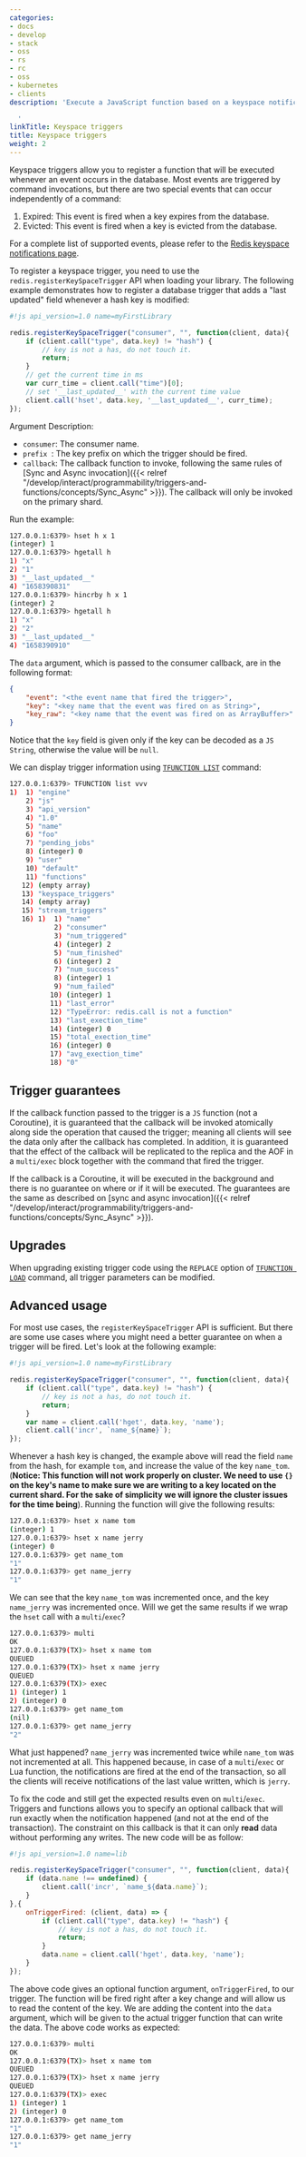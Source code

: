 ```yaml
---
categories:
- docs
- develop
- stack
- oss
- rs
- rc
- oss
- kubernetes
- clients
description: 'Execute a JavaScript function based on a keyspace notification

  '
linkTitle: Keyspace triggers
title: Keyspace triggers
weight: 2
---
```


Keyspace triggers allow you to register a function that will be executed whenever an event occurs in the database. Most events are triggered by command invocations, but there are two special events that can occur independently of a command:

1. Expired: This event is fired when a key expires from the database.
2. Evicted: This event is fired when a key is evicted from the database.

For a complete list of supported events, please refer to the [Redis keyspace notifications page](https://redis.io/docs/manual/keyspace-notifications/#events-generated-by-different-commands).

To register a keyspace trigger, you need to use the `redis.registerKeySpaceTrigger` API when loading your library. The following example demonstrates how to register a database trigger that adds a "last updated" field whenever a hash key is modified:

```js
#!js api_version=1.0 name=myFirstLibrary

redis.registerKeySpaceTrigger("consumer", "", function(client, data){
    if (client.call("type", data.key) != "hash") {
        // key is not a has, do not touch it.
        return;
    }
    // get the current time in ms
    var curr_time = client.call("time")[0];
    // set '__last_updated__' with the current time value
    client.call('hset', data.key, '__last_updated__', curr_time);
});
```

Argument Description:

* `consumer`: The consumer name.
* `prefix `: The key prefix on which the trigger should be fired.
* `callback`: The callback function to invoke, following the same rules of [Sync and Async invocation]({{< relref "/develop/interact/programmability/triggers-and-functions/concepts/Sync_Async" >}}). The callback will only be invoked on the primary shard.

Run the example:

```bash
127.0.0.1:6379> hset h x 1
(integer) 1
127.0.0.1:6379> hgetall h
1) "x"
2) "1"
3) "__last_updated__"
4) "1658390831"
127.0.0.1:6379> hincrby h x 1
(integer) 2
127.0.0.1:6379> hgetall h
1) "x"
2) "2"
3) "__last_updated__"
4) "1658390910"
```

The `data` argument, which is passed to the consumer callback, are in the following format:

```json
{
    "event": "<the event name that fired the trigger>",
    "key": "<key name that the event was fired on as String>",
    "key_raw": "<key name that the event was fired on as ArrayBuffer>"
}
```

Notice that the `key` field is given only if the key can be decoded as a `JS` `String`, otherwise the value will be `null`.

We can display trigger information using [`TFUNCTION LIST`](/commands/tfunction-list) command:

```bash
127.0.0.1:6379> TFUNCTION list vvv
1)  1) "engine"
    2) "js"
    3) "api_version"
    4) "1.0"
    5) "name"
    6) "foo"
    7) "pending_jobs"
    8) (integer) 0
    9) "user"
    10) "default"
    11) "functions"
   12) (empty array)
   13) "keyspace_triggers"
   14) (empty array)
   15) "stream_triggers"
   16) 1)  1) "name"
           2) "consumer"
           3) "num_triggered"
           4) (integer) 2
           5) "num_finished"
           6) (integer) 2
           7) "num_success"
           8) (integer) 1
           9) "num_failed"
          10) (integer) 1
          11) "last_error"
          12) "TypeError: redis.call is not a function"
          13) "last_exection_time"
          14) (integer) 0
          15) "total_exection_time"
          16) (integer) 0
          17) "avg_exection_time"
          18) "0"
```

## Trigger guarantees

If the callback function passed to the trigger is a `JS` function (not a Coroutine), it is guaranteed that the callback will be invoked atomically along side the operation that caused the trigger; meaning all clients will see the data only after the callback has completed. In addition, it is guaranteed that the effect of the callback will be replicated to the replica and the AOF in a `multi/exec` block together with the command that fired the trigger.

If the callback is a Coroutine, it will be executed in the background and there is no guarantee on where or if it will be executed. The guarantees are the same as described on [sync and async invocation]({{< relref "/develop/interact/programmability/triggers-and-functions/concepts/Sync_Async" >}}).

## Upgrades

When upgrading existing trigger code using the `REPLACE` option of [`TFUNCTION LOAD`](/commands/tfunction-load) command, all trigger parameters can be modified.

## Advanced usage

For most use cases, the `registerKeySpaceTrigger` API is sufficient. But there are some use cases where you might need a better guarantee on when a trigger will be fired. Let's look at the following example:

```js
#!js api_version=1.0 name=myFirstLibrary

redis.registerKeySpaceTrigger("consumer", "", function(client, data){
    if (client.call("type", data.key) != "hash") {
        // key is not a has, do not touch it.
        return;
    }
    var name = client.call('hget', data.key, 'name');
    client.call('incr', `name_${name}`);
});
```

Whenever a hash key is changed, the example above will read the field `name` from the hash, for example `tom`, and increase the value of the key `name_tom`. (**Notice: This function will not work properly on cluster. We need to use `{}` on the key's name to make sure we are writing to a key located on the current shard. For the sake of simplicity we will ignore the cluster issues for the time being**). Running the function will give the following results:

```bash
127.0.0.1:6379> hset x name tom
(integer) 1
127.0.0.1:6379> hset x name jerry
(integer) 0
127.0.0.1:6379> get name_tom
"1"
127.0.0.1:6379> get name_jerry
"1"
```

We can see that the key `name_tom` was incremented once, and the key `name_jerry` was incremented once. Will we get the same results if we wrap the `hset` call with a `multi`/`exec`?

```bash
127.0.0.1:6379> multi
OK
127.0.0.1:6379(TX)> hset x name tom
QUEUED
127.0.0.1:6379(TX)> hset x name jerry
QUEUED
127.0.0.1:6379(TX)> exec
1) (integer) 1
2) (integer) 0
127.0.0.1:6379> get name_tom
(nil)
127.0.0.1:6379> get name_jerry
"2"
```

What just happened? `name_jerry` was incremented twice while `name_tom` was not incremented at all. This happened because, in case of a `multi`/`exec` or Lua function, the notifications are fired at the end of the transaction, so all the clients will receive notifications of the last value written, which is `jerry`.

To fix the code and still get the expected results even on `multi`/`exec`. Triggers and functions allows you to specify an optional callback that will run exactly when the notification happened (and not at the end of the transaction). The constraint on this callback is that it can only **read** data without performing any writes. The new code will be as follow:

```js
#!js api_version=1.0 name=lib

redis.registerKeySpaceTrigger("consumer", "", function(client, data){
    if (data.name !== undefined) {
        client.call('incr', `name_${data.name}`);
    }
},{
    onTriggerFired: (client, data) => {
        if (client.call("type", data.key) != "hash") {
            // key is not a has, do not touch it.
            return;
        }
        data.name = client.call('hget', data.key, 'name');
    }
});
```

The above code gives an optional function argument, `onTriggerFired`, to our trigger. The function will be fired right after a key change and will allow us to read the content of the key. We are adding the content into the `data` argument, which will be given to the actual trigger function that can write the data. The above code works as expected:

```bash
127.0.0.1:6379> multi
OK
127.0.0.1:6379(TX)> hset x name tom
QUEUED
127.0.0.1:6379(TX)> hset x name jerry
QUEUED
127.0.0.1:6379(TX)> exec
1) (integer) 1
2) (integer) 0
127.0.0.1:6379> get name_tom
"1"
127.0.0.1:6379> get name_jerry
"1"
```
